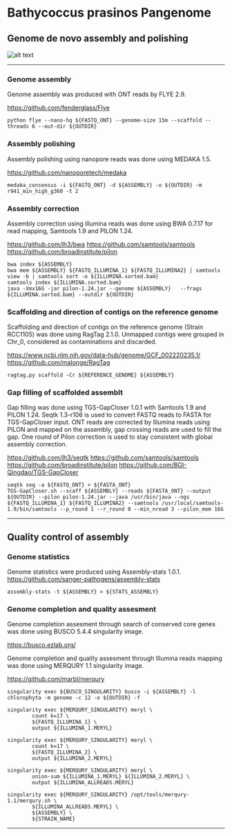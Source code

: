 # Bathycoccus prasinos Pangenome
## Genome de novo assembly and polishing

![alt text](https://github.com/LouisDennu/BathycoccusPangenome/blob/main/Assembly/Bathycoccus_pangenome_pipelines-Genome_assembly_pipeline.png)

---

### Genome assembly

Genome assembly was produced with ONT reads by FLYE 2.9.

https://github.com/fenderglass/Flye

```shell
python flye --nano-hq ${FASTQ_ONT} --genome-size 15m --scaffold --threads 6 --out-dir ${OUTDIR}
```

### Assembly polishing

Assembly polishing using nanopore reads was done using MEDAKA 1.5.

https://github.com/nanoporetech/medaka

```shell
medaka_consensus -i ${FASTQ_ONT} -d ${ASSEMBLY} -o ${OUTDIR} -m r941_min_high_g360 -t 2
```

### Assembly correction

Assembly correction using illumina reads was done using BWA 0.7.17 for read mapping, Samtools 1.9 and PILON 1.24.

https://github.com/lh3/bwa
https://github.com/samtools/samtools
https://github.com/broadinstitute/pilon

```shell
bwa index ${ASSEMBLY}
bwa mem ${ASSEMBLY} ${FASTQ_ILLUMINA_1} ${FASTQ_ILLUMINA2} | samtools view -b | samtools sort -o ${ILLUMINA.sorted.bam}
samtools index ${ILLUMINA.sorted.bam}
java -Xmx16G -jar pilon-1.24.jar --genome ${ASSEMBLY}	--frags	${ILLUMINA.sorted.bam} --outdir ${OUTDIR}
```

### Scaffolding and direction of contigs on the reference genome

Scaffolding and direction of contigs on the reference genome (Strain RCC1105) was done using RagTag 2.1.0.
Unmapped contigs were grouped in Chr_0, considered as contaminations and discarded.

https://www.ncbi.nlm.nih.gov/data-hub/genome/GCF_002220235.1/
https://github.com/malonge/RagTag

```shell
ragtag.py scaffold -Cr ${REFERENCE_GENOME} ${ASSEMBLY}
```

### Gap filling of scaffolded assemblt

Gap filling was done using TGS-GapCloser 1.0.1 with Samtools 1.9 and PILON 1.24. Seqtk 1.3-r106 is used to convert FASTQ reads to FASTA for TGS-GapCloser input.
ONT reads are corrected by Illumina reads using PILON and mapped on the assembly, gap crossing reads are used to fill the gap.
One round of Pilon correction is used to stay consistent with global assembly correction.

https://github.com/lh3/seqtk
https://github.com/samtools/samtools
https://github.com/broadinstitute/pilon
https://github.com/BGI-Qingdao/TGS-GapCloser

```shell
seqtk seq -a ${FASTQ_ONT} > ${FASTA_ONT}
TGS-GapCloser.sh --scaff ${ASSEMBLY} --reads ${FASTA_ONT} --output ${OUTDIR} --pilon pilon-1.24.jar --java /usr/bin/java --ngs ${FASTQ_ILLUMINA_1} ${FASTQ_ILLUMINA2} --samtools /usr/local/samtools-1.9/bin/samtools --p_round 1 --r_round 0 --min_nread 3 --pilon_mem 16G
```

---

## Quality control of assembly

### Genome statistics

Genome statistics were produced using Assembly-stats 1.0.1.
https://github.com/sanger-pathogens/assembly-stats

```shell
assembly-stats -t ${ASSEMBLY} > ${STATS_ASSEMBLY}
```

### Genome completion and quality assesment

Genome completion assesment through search of conserved core genes was done using BUSCO 5.4.4 singularity image.

https://busco.ezlab.org/

Genome completion and quality assesment through Illumina reads mapping was done using MERQURY 1.1 singularity image.

https://github.com/marbl/merqury

```shell
singularity exec ${BUSCO_SINGULARITY} busco -i ${ASSEMBLY} -l chlorophyta -m genome -c 12 -o ${OUTDIR} -f
```

```shell
singularity exec ${MERQURY_SINGULARITY} meryl \
		count k=17 \
		${FASTQ_ILLUMINA_1} \
		output ${ILLUMINA_1.MERYL}

singularity exec ${MERQURY_SINGULARITY} meryl \
		count k=17 \
		${FASTQ_ILLUMINA_2} \
		output ${ILLUMINA_2.MERYL}

singularity exec ${MERQURY_SINGULARITY} meryl \
		union-sum ${ILLUMINA_1.MERYL} ${ILLUMINA_2.MERYL} \
		output ${ILLUMINA_ALLREADS.MERYL}

singularity exec ${MERQURY_SINGULARITY} /opt/tools/merqury-1.1/merqury.sh \
		${ILLUMINA_ALLREADS.MERYL} \
		${ASSEMBLY} \
		${STRAIN_NAME}
```

---
